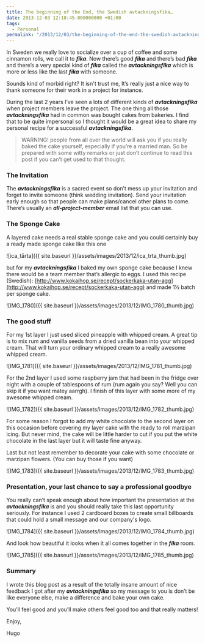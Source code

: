 ```yaml
---
title: The beginning of the End, the Swedish avtackningsfika…
date: 2013-12-03 12:18:45.000000000 +01:00
tags:
  - Personal
permalink: "/2013/12/03/the-beginning-of-the-end-the-swedish-avtackningsfika/"
---
```


In Sweden we really love to socialize over a cup of coffee and some cinnamon rolls, we call it to _**fika**_. Now there’s good _**fika**_ and there’s bad _**fika**_ and there’s a very special kind of _**fika**_ called the _**avtackningsfika**_ which is more or less like the last _**fika**_ with someone.

Sounds kind of morbid right? It isn't trust me, It’s really just a nice way to thank someone for their work in a project for instance.

During the last 2 years I’ve seen a lots of different kinds of _**avtackningsfika**_ when project members leave the project. The one thing all those _**avtackningsfika**_ had in common was bought cakes from bakeries. I find that to be quite impersonal so I thought it would be a great idea to share my personal recipe for a successful _**avtackningsfika**_.

> WARNING! people from all over the world will ask you if you really baked the cake yourself, especially if you’re a married man. So be prepared with some witty remarks or just don’t continue to read this post if you can’t get used to that thought.

### The Invitation

The _**avtackningsfika**_ is a sacred event so don’t mess up your invitation and forget to invite someone (think wedding invitation). Send your invitation early enough so that people can make plans/cancel other plans to come. There’s usually an _**all-project-member**_ email list that you can use.

### The Sponge Cake

A layered cake needs a real stable sponge cake and you could certainly buy a ready made sponge cake like this one

![ica_tårta]({{ site.baseurl }}/assets/images/2013/12/ica_trta_thumb.jpg)

but for my _**avtackningsfika**_ I baked my own sponge cake because I knew there would be a team member that’s allergic to eggs. I used this recipe (Swedish): [http://www.kokaihop.se/recept/sockerkaka-utan-agg](http://www.kokaihop.se/recept/sockerkaka-utan-agg) and made 1½ batch per sponge cake.

![IMG_1780]({{ site.baseurl }}/assets/images/2013/12/IMG_1780_thumb.jpg)

### The good stuff

For my 1st layer I just used sliced pineapple with whipped cream. A great tip is to mix rum and vanilla seeds from a dried vanilla bean into your whipped cream. That will turn your ordinary whipped cream to a really awesome whipped cream.

![IMG_1781]({{ site.baseurl }}/assets/images/2013/12/IMG_1781_thumb.jpg)

For the 2nd layer I used some raspberry jam that had been in the fridge over night with a couple of tablespoons of rum (rum again you say? Well you can skip it if you want matey aarrgh). I finish of this layer with some more of my awesome whipped cream.

![IMG_1782]({{ site.baseurl }}/assets/images/2013/12/IMG_1782_thumb.jpg)

For some reason I forgot to add my white chocolate to the second layer on this occasion before covering my layer cake with the ready to roll marzipan icing. But never mind, the cake will be little harder to cut if you put the white chocolate in the last layer but it will taste fine anyway.

Last but not least remember to decorate your cake with some chocolate or marzipan flowers. (You can buy those if you want)

![IMG_1783]({{ site.baseurl }}/assets/images/2013/12/IMG_1783_thumb.jpg)

### Presentation, your last chance to say a professional goodbye

You really can’t speak enough about how important the presentation at the _**avtackningsfika**_ is and you should really take this last opportunity seriously. For instance I used 2 cardboard boxes to create small billboards that could hold a small message and our company's logo.

![IMG_1784]({{ site.baseurl }}/assets/images/2013/12/IMG_1784_thumb.jpg)

And look how beautiful it looks when it all comes together in the _**fika**_ room.

![IMG_1785]({{ site.baseurl }}/assets/images/2013/12/IMG_1785_thumb.jpg)

### Summary

I wrote this blog post as a result of the totally insane amount of nice feedback I got after my _**avtackningsfika**_ so my message to you is don’t be like everyone else, make a difference and bake your own cake.

You’ll feel good and you’ll make others feel good too and that really matters!

Enjoy,

Hugo
